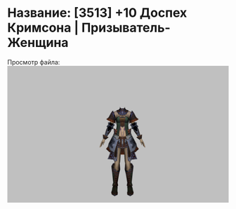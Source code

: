 # Название: [3513] +10 Доспех Кримсона | Призыватель-Женщина

Просмотр файла:
![p090004.png](p090004.png)